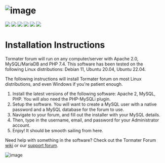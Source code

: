 # ![image](https://user-images.githubusercontent.com/115832947/221028295-c7844784-9096-4ea8-a812-7754d8765540.png)<br/>
![](https://img.shields.io/badge/PHP-v7.4+-8892be.svg) ![](https://img.shields.io/github/license/tormater/tormater-forum) ![](https://img.shields.io/github/v/release/tormater/tormater-forum) ![](https://img.shields.io/github/languages/code-size/tormater/tormater-forum) ![](https://img.shields.io/github/issues/tormater/tormater-forum) ![](https://img.shields.io/badge/tormater-yes-yellowgreen)
# Installation Instructions
Tormater forum will run on any computer/server with Apache 2.0, MySQL/MariaDB and PHP 7.4.
This software has been tested on the following Linux distributions: Debian 11, Ubuntu 20.04, Ubuntu 22.04.

The following instructions will install Tormater forum on most Linux distributions, and even Windows if you're patient enough.

1. Install the latest versions of the following software: Apache 2, MySQL, PHP. You will also need the PHP-MySQLi plugin.
2. Setup the software. You will want to create a MySQL user with a native password and a MySQL database for the forum to use. 
3. Navigate to your forum, and fill out the installer with your MySQL details.
4. Then, type in the username, email, and password for your Administrator account.
5. Enjoy! It should be smooth sailing from here.

Need help with something in the software? Check out the Tormater Forum <a href="https://github.com/tormater/tormater-forum/wiki">wiki</a> or our <a href="http://torum.rf.gd">support forum</a>.

![image](https://user-images.githubusercontent.com/115832947/213847693-ecd7c1e7-eb62-46ac-a0f9-038e8cfbf595.png)
